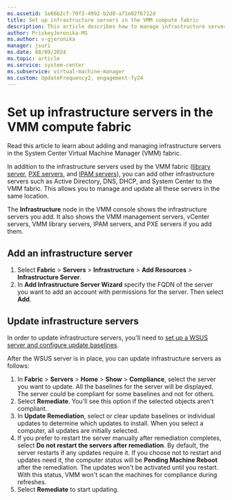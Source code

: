 ```yaml
---
ms.assetid: 1e66b2cf-70f3-4992-b2d8-a71e02fb712d
title: Set up infrastructure servers in the VMM compute fabric
description: This article describes how to manage infrastructure servers in the VMM fabric
author: PriskeyJeronika-MS
ms.author: v-gjeronika
manager: jsuri
ms.date: 08/09/2024
ms.topic: article
ms.service: system-center
ms.subservice: virtual-machine-manager
ms.custom: UpdateFrequency2, engagement-fy24
---
```


# Set up infrastructure servers in the VMM compute fabric



Read this article to learn about adding and managing infrastructure servers in the System Center Virtual Machine Manager (VMM) fabric.

In addition to the infrastructure servers used by the VMM fabric ([library server](manage-library-server.md), [PXE servers](hyper-v-bare-metal.md), and [IPAM servers](network-ipam.md)), you can add other infrastructure servers such as Active Directory, DNS, DHCP, and System Center to the VMM fabric. This allows you to manage and update all these servers in the same location.

The **Infrastructure** node in the VMM console shows the infrastructure servers you add. It also shows the VMM management servers, vCenter servers, VMM library servers, IPAM servers, and PXE servers if you add them.

## Add an infrastructure server

1. Select **Fabric** > **Servers** > **Infrastructure** > **Add Resources** > **Infrastructure Server**.
2. In **Add Infrastructure Server Wizard** specify the FQDN of the server you want to add an account with permissions for the server. Then select **Add**.

## Update infrastructure servers

In order to update infrastructure servers, you'll need to [set up a WSUS server and configure update baselines](update-server.md).

After the WSUS server is in place, you can update infrastructure servers as follows:

1. In **Fabric** > **Servers** > **Home** > **Show** > **Compliance**, select the server you want to update. All the baselines for the server will be displayed. The server could be compliant for some baselines and not for others.
2. Select **Remediate**. You'll see this option if the selected objects aren't compliant.
3. In **Update Remediation**, select or clear update baselines or individual updates to determine which updates to install. When you select a computer, all updates are initially selected.
4. If you prefer to restart the server manually after remediation completes, select **Do not restart the servers after remediation**. By default, the server restarts if any updates require it. If you choose not to restart and updates need it, the computer status will be **Pending Machine Reboot** after the remediation. The updates won't be activated until you restart. With this status, VMM won't scan the machines for compliance during refreshes.
5. Select **Remediate** to start updating.
